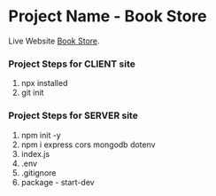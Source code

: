 # Project Name - Book Store

Live Website [Book Store](https://book-store-21352.web.app/).

### Project Steps for CLIENT site
1. npx installed
2. git init


### Project Steps for SERVER site
1. npm init -y
2. npm i express cors mongodb dotenv
3. index.js
4. .env
5. .gitignore
6. package - start-dev

